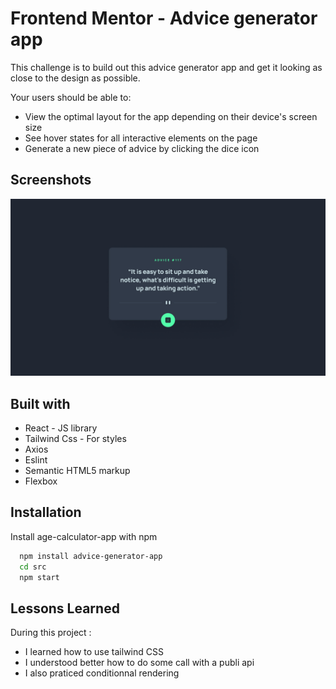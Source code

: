 
# Frontend Mentor - Advice generator app

This challenge is to build out this advice generator app and get it looking as close to the design as possible.

Your users should be able to:

- View the optimal layout for the app depending on their device's screen size
- See hover states for all interactive elements on the page
- Generate a new piece of advice by clicking the dice icon


## Screenshots

![](./src/design/desktop-design.jpg)


## Built with

- React - JS library
- Tailwind Css - For styles
- Axios
- Eslint
- Semantic HTML5 markup
- Flexbox


## Installation

Install age-calculator-app with npm

```bash
  npm install advice-generator-app
  cd src
  npm start
```
    
## Lessons Learned

During this project : 

- I learned how to use tailwind CSS
- I understood better how to do some call with a publi api 
- I also praticed conditionnal rendering 
